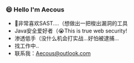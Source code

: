 ### 😄 Hello I'm Aecous

- 🤔非常喜欢SAST....（想做出一把梭出漏洞的工具
- Java安全爱好者（😭This is true web security!
- 渗透低手（没什么机会打实战...好怕被逮捕...
- 找工作中..
- 联系我：Aecous@outlook.com
<!--
**Aecous/Aecous** is a ✨ _special_ ✨ repository because its `README.md` (this file) appears on your GitHub profile.

Here are some ideas to get you started:

- 🔭 I’m currently working on ...
- 🌱 I’m currently learning ...
- 👯 I’m looking to collaborate on ...
- 🤔 I’m looking for help with ...
- 💬 Ask me about ...
- 📫 How to reach me: ...
- 😄 Pronouns: ...
- ⚡ Fun fact: ...
-->


